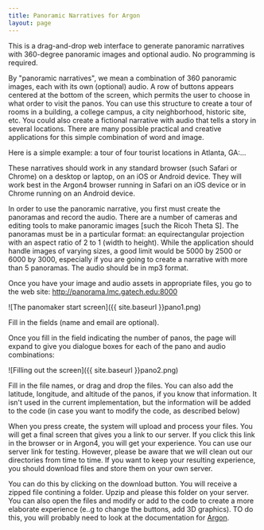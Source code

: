 ```yaml
---
title: Panoramic Narratives for Argon
layout: page
---
```

This is a drag-and-drop web interface to generate panoramic narratives with 360-degree panoramic images and optional audio. No programming is required. 

By "panoramic narratives", we mean a combination of 360 panoramic images, each with its own (optional) audio. A row of buttons appears centered at the bottom of the screen, which permits the user to choose in what order to visit the panos. You can use this structure to create a tour of rooms in a building, a college campus, a city neighborhood, historic site, etc. You could also create a fictional narrative with audio that tells a story in several locations. There are many possible practical and creative applications for this simple combination of word and image.

Here is a simple example: a tour of four tourist locations in Atlanta, GA:...

These narratives should work in any standard browser (such Safari or Chrome) on a desktop or laptop, on an iOS or Android device. They will work best in the Argon4 browser running in Safari on an iOS device or in Chrome running on an Android device. 

In order to use the panoramic narrative, you first must create the panoramas and record the audio. There are a number of cameras and editing tools to make panoramic images [such the Ricoh Theta S]. The panoramas must be in a particular format: an equirectangular projection with an aspect ratio of 2 to 1 (width to height). While the application should handle images of varying sizes, a good limit would be 5000 by 2500 or 6000 by 3000, especially if you are going to create a narrative with more than 5 panoramas. The audio should be in mp3 format. 

Once you have your image and audio assets in appropriate files, you go to the web site: http://panorama.lmc.gatech.edu:8000

![The panomaker start screen]({{ site.baseurl }}pano1.png)

Fill in the fields (name and email are optional). 

Once you fill in the field indicating the number of panos, the page will expand to give you dialogue boxes for each of the pano and audio combinations:

![Filling out the screen]({{ site.baseurl }}pano2.png)

Fill in the file names, or drag and drop the files. You can also add the latitude, longitude, and altitude of the panos, if you know that information. It isn't used in the current implementation, but the information will be added to the code (in case you want to modify the code, as described below)

When you press create, the system will upload and process your files. You will get a final screen that gives you a link to our server. If you click this link in the browser or in Argon4, you will get your experience. You can use our server link for testing. However, please be aware that we will clean out our directories from time to time. If you want to keep your resulting experience, you should download files and store them on your own server. 

You can do this by clicking on the download button. You will receive a zipped file contining a folder. Upzip and please this folder on your server. You can also open the files and modify or add to the code to create a more elaborate experience (e..g to change the buttons, add 3D graphics). TO do this, you will probably need to look at the documentation for [Argon](http://argonjs.io).